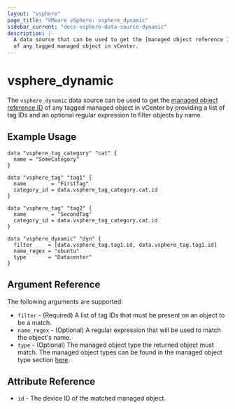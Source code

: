 ```yaml
---
layout: "vsphere"
page_title: "VMware vSphere: vsphere_dynamic"
sidebar_current: "docs-vsphere-data-source-dynamic"
description: |-
  A data source that can be used to get the [managed object reference ID][docs-about-morefs]
  of any tagged managed object in vCenter.
---
```

[docs-about-morefs]: /docs/providers/vsphere/index.html#use-of-managed-object-references-by-the-vsphere-provider

# vsphere_dynamic

The `vsphere_dynamic` data source can be used to get the [managed object 
  reference ID][docs-about-morefs] of any tagged managed object in vCenter
  by providing a list of tag IDs and an optional regular expression to filter
  objects by name.
   
## Example Usage

```hcl
data "vsphere_tag_category" "cat" {
  name = "SomeCategory"
}

data "vsphere_tag" "tag1" {
  name        = "FirstTag"
  category_id = data.vsphere_tag_category.cat.id
}

data "vsphere_tag" "tag2" {
  name        = "SecondTag"
  category_id = data.vsphere_tag_category.cat.id
}

data "vsphere_dynamic" "dyn" {
  filter     = [data.vsphere_tag.tag1.id, data.vsphere_tag.tag1.id]
  name_regex = "ubuntu"
  type       = "Datacenter"
}
```
## Argument Reference

The following arguments are supported:

* `filter` - (Required) A list of tag IDs that must be present on an object to
  be a match. 
* `name_regex` - (Optional) A regular expression that will be used to match
  the object's name.
* `type` - (Optional) The managed object type the returned object must match.
  The managed object types can be found in the managed object type section 
  [here](https://developer.vmware.com/apis/968/vsphere).

## Attribute Reference

* `id` - The device ID of the matched managed object.
